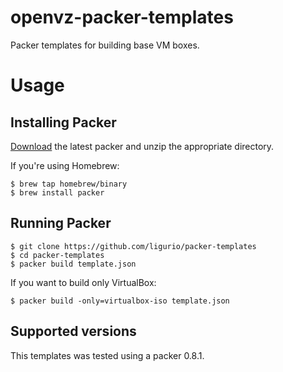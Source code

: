 openvz-packer-templates
=======================

Packer templates for building base VM boxes.

Usage
=====

Installing Packer
-----------------

[Download](http://www.packer.io/downloads.html) the latest packer and unzip the
appropriate directory.

If you're using Homebrew:

    $ brew tap homebrew/binary
    $ brew install packer

Running Packer
--------------

    $ git clone https://github.com/ligurio/packer-templates
    $ cd packer-templates
    $ packer build template.json

If you want to build only VirtualBox:

    $ packer build -only=virtualbox-iso template.json

Supported versions
------------------

This templates was tested using a packer 0.8.1.
